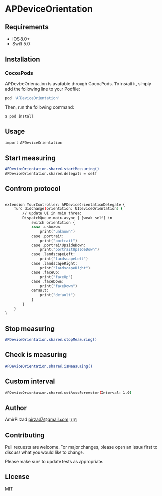 # APDeviceOrientation

## Requirements
- iOS 8.0+
- Swift 5.0

## Installation
### CocoaPods
APDeviceOrientation is available through CocoaPods. To install it, simply add the following line to your Podfile:
```bash
pod 'APDeviceOrientation'
```

Then, run the following command:

```bash
$ pod install
```

## Usage
```bash
import APDeviceOrientation
```

## Start measuring
```bash
APDeviceOrientation.shared.startMeasuring()
APDeviceOrientation.shared.delegate = self
```

## Confrom protocol
```bash

extension YourController: APDeviceOrientationDelegate {
    func didChange(orientation: UIDeviceOrientation) {
        // update UI in main thread
        DispatchQueue.main.async { [weak self] in
            switch orientation {
            case .unknown:
                print("unknown")
            case .portrait:
                print("portrait")
            case .portraitUpsideDown:
                print("portraitUpsideDown")
            case .landscapeLeft:
                print("landscapeLeft")
            case .landscapeRight:
                print("landscapeRight")
            case .faceUp:
                print("faceUp")
            case .faceDown:
                print("faceDown")
            default:
                print("default")
            }
        }
    }
}
```

## Stop measuring
```bash
APDeviceOrientation.shared.stopMeasuring()
```

## Check is measuring
```bash
APDeviceOrientation.shared.isMeasuring()
```

## Custom interval
```bash
APDeviceOrientation.shared.setAccelerometer(Interval: 1.0)
```

## Author
AmirPirzad pirzad7@gmail.com 🇮🇷

## Contributing
Pull requests are welcome. For major changes, please open an issue first to discuss what you would like to change.

Please make sure to update tests as appropriate.


## License
[MIT](https://choosealicense.com/licenses/mit/)
